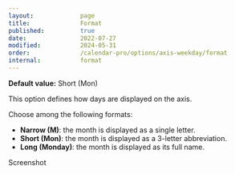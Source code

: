 ```yaml
---
layout:             page
title:              Format
published:          true
date:               2022-07-27
modified:           2024-05-31
order:              /calendar-pro/options/axis-weekday/format
internal:           format
---
```

**Default value:** Short (Mon)

This option defines how days are displayed on the axis.

Choose among the following formats:
- **Narrow (M)**: the month is displayed as a single letter.
- **Short (Mon)**: the month is displayed as a 3-letter abbreviation.
- **Long (Monday)**: the month is displayed as its full name.

<todo>Screenshot</todo>